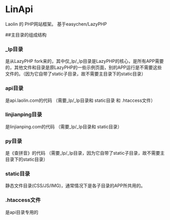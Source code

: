 LinApi
======

Laolin 的 PHP网站框架。
基于easychen/LazyPHP

##主目录的组成结构

### _lp目录
是从LazyPHP fork来的，其中仅_lp/_lp目录是LazyPHP的核心，是所有APP需要的，其他文件和目录是原LazyPHP的一些示例页面，别的APP运行是不需要这些文件的。（因为它自带了static子目录，故不需要主目录下的static目录）

### api目录
是api.laolin.com的代码 （需要_lp/_lp目录和 static目录 和 .htaccess文件）

### linjianping目录
是linjianping.com的代码 （需要_lp/_lp目录和 static目录）


### py目录
是《查拼音》的代码 （需要_lp/_lp目录，因为它自带了static子目录，故不需要主目录下的static目录）


### static目录
静态文件目录(CSS/JS/IMG)，通常情况下是各子目录的APP所共用的。

### .htaccess文件
是api目录专用的